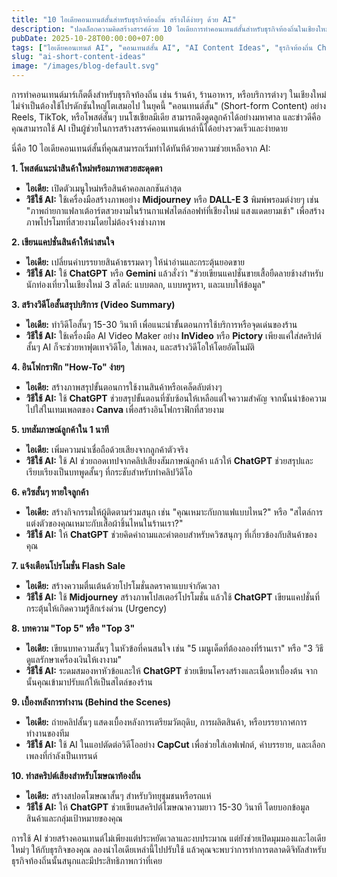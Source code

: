 ```yaml
---
title: "10 ไอเดียคอนเทนต์สั้นสำหรับธุรกิจท้องถิ่น สร้างได้ง่ายๆ ด้วย AI"
description: "ปลดล็อกความคิดสร้างสรรค์ด้วย 10 ไอเดียการทำคอนเทนต์สั้นสำหรับธุรกิจท้องถิ่นในเชียงใหม่ ที่สามารถใช้ AI ช่วยสร้างได้อย่างรวดเร็วและมีประสิทธิภาพ"
pubDate: 2025-10-28T00:00:00+07:00
tags: ["ไอเดียคอนเทนต์ AI", "คอนเทนต์สั้น AI", "AI Content Ideas", "ธุรกิจท้องถิ่น Chiang Mai", "การตลาดดิจิทัล"]
slug: "ai-short-content-ideas"
image: "/images/blog-default.svg"
---
```


การทำคอนเทนต์มาร์เก็ตติ้งสำหรับธุรกิจท้องถิ่น เช่น ร้านค้า, ร้านอาหาร, หรือบริการต่างๆ ในเชียงใหม่ ไม่จำเป็นต้องใช้โปรดักชันใหญ่โตเสมอไป ในยุคนี้ "คอนเทนต์สั้น" (Short-form Content) อย่าง Reels, TikTok, หรือโพสต์สั้นๆ บนโซเชียลมีเดีย สามารถดึงดูดลูกค้าได้อย่างมหาศาล และข่าวดีคือ คุณสามารถใช้ AI เป็นผู้ช่วยในการสร้างสรรค์คอนเทนต์เหล่านี้ได้อย่างรวดเร็วและง่ายดาย

นี่คือ 10 ไอเดียคอนเทนต์สั้นที่คุณสามารถเริ่มทำได้ทันทีด้วยความช่วยเหลือจาก AI:

**1. โพสต์แนะนำสินค้าใหม่พร้อมภาพสวยสะดุดตา**
- **ไอเดีย:** เปิดตัวเมนูใหม่หรือสินค้าคอลเลกชันล่าสุด
- **วิธีใช้ AI:** ใช้เครื่องมือสร้างภาพอย่าง **Midjourney** หรือ **DALL-E 3** พิมพ์พรอมต์ง่ายๆ เช่น "ภาพถ่ายกาแฟลาเต้อาร์ตสวยงามในร้านกาแฟสไตล์ลอฟท์ที่เชียงใหม่ แสงแดดยามเช้า" เพื่อสร้างภาพโปรโมทที่สวยงามโดยไม่ต้องจ้างช่างภาพ

**2. เขียนแคปชั่นสินค้าให้น่าสนใจ**
- **ไอเดีย:** เปลี่ยนคำบรรยายสินค้าธรรมดาๆ ให้น่าอ่านและกระตุ้นยอดขาย
- **วิธีใช้ AI:** ใช้ **ChatGPT** หรือ **Gemini** แล้วสั่งว่า "ช่วยเขียนแคปชั่นขายเสื้อยืดลายช้างสำหรับนักท่องเที่ยวในเชียงใหม่ 3 สไตล์: แบบตลก, แบบหรูหรา, และแบบให้ข้อมูล"

**3. สร้างวิดีโอสั้นสรุปบริการ (Video Summary)**
- **ไอเดีย:** ทำวิดีโอสั้นๆ 15-30 วินาที เพื่อแนะนำขั้นตอนการใช้บริการหรือจุดเด่นของร้าน
- **วิธีใช้ AI:** ใช้เครื่องมือ AI Video Maker อย่าง **InVideo** หรือ **Pictory** เพียงแค่ใส่สคริปต์สั้นๆ AI ก็จะช่วยหาฟุตเทจวิดีโอ, ใส่เพลง, และสร้างวิดีโอให้โดยอัตโนมัติ

**4. อินโฟกราฟิก "How-To" ง่ายๆ**
- **ไอเดีย:** สร้างภาพสรุปขั้นตอนการใช้งานสินค้าหรือเคล็ดลับต่างๆ
- **วิธีใช้ AI:** ใช้ **ChatGPT** ช่วยสรุปขั้นตอนที่ซับซ้อนให้เหลือแต่ใจความสำคัญ จากนั้นนำข้อความไปใส่ในเทมเพลตของ **Canva** เพื่อสร้างอินโฟกราฟิกที่สวยงาม

**5. บทสัมภาษณ์ลูกค้าใน 1 นาที**
- **ไอเดีย:** เพิ่มความน่าเชื่อถือด้วยเสียงจากลูกค้าตัวจริง
- **วิธีใช้ AI:** ใช้ AI ช่วยถอดเทปจากคลิปเสียงสัมภาษณ์ลูกค้า แล้วให้ **ChatGPT** ช่วยสรุปและเรียบเรียงเป็นบทพูดสั้นๆ ที่กระชับสำหรับทำคลิปวิดีโอ

**6. ควิซสั้นๆ ทายใจลูกค้า**
- **ไอเดีย:** สร้างกิจกรรมให้ผู้ติดตามร่วมสนุก เช่น "คุณเหมาะกับกาแฟแบบไหน?" หรือ "สไตล์การแต่งตัวของคุณเหมาะกับเสื้อผ้าชิ้นไหนในร้านเรา?"
- **วิธีใช้ AI:** ให้ **ChatGPT** ช่วยคิดคำถามและคำตอบสำหรับควิซสนุกๆ ที่เกี่ยวข้องกับสินค้าของคุณ

**7. แจ้งเตือนโปรโมชั่น Flash Sale**
- **ไอเดีย:** สร้างความตื่นเต้นด้วยโปรโมชั่นลดราคาแบบจำกัดเวลา
- **วิธีใช้ AI:** ใช้ **Midjourney** สร้างภาพโปสเตอร์โปรโมชั่น แล้วใช้ **ChatGPT** เขียนแคปชั่นที่กระตุ้นให้เกิดความรู้สึกเร่งด่วน (Urgency)

**8. บทความ "Top 5" หรือ "Top 3"**
- **ไอเดีย:** เขียนบทความสั้นๆ ในหัวข้อที่คนสนใจ เช่น "5 เมนูเด็ดที่ต้องลองที่ร้านเรา" หรือ "3 วิธีดูแลรักษาเครื่องเงินให้เงางาม"
- **วิธีใช้ AI:** ระดมสมองหาหัวข้อและให้ **ChatGPT** ช่วยเขียนโครงสร้างและเนื้อหาเบื้องต้น จากนั้นคุณเข้ามาปรับแก้ให้เป็นสไตล์ของร้าน

**9. เบื้องหลังการทำงาน (Behind the Scenes)**
- **ไอเดีย:** ถ่ายคลิปสั้นๆ แสดงเบื้องหลังการเตรียมวัตถุดิบ, การผลิตสินค้า, หรือบรรยากาศการทำงานของทีม
- **วิธีใช้ AI:** ใช้ AI ในแอปตัดต่อวิดีโออย่าง **CapCut** เพื่อช่วยใส่เอฟเฟกต์, คำบรรยาย, และเลือกเพลงที่กำลังเป็นเทรนด์

**10. ทำสคริปต์เสียงสำหรับโฆษณาท้องถิ่น**
- **ไอเดีย:** สร้างสปอตโฆษณาสั้นๆ สำหรับวิทยุชุมชนหรือรถแห่
- **วิธีใช้ AI:** ให้ **ChatGPT** ช่วยเขียนสคริปต์โฆษณาความยาว 15-30 วินาที โดยบอกข้อมูลสินค้าและกลุ่มเป้าหมายของคุณ

การใช้ AI ช่วยสร้างคอนเทนต์ไม่เพียงแต่ประหยัดเวลาและงบประมาณ แต่ยังช่วยเปิดมุมมองและไอเดียใหม่ๆ ให้กับธุรกิจของคุณ ลองนำไอเดียเหล่านี้ไปปรับใช้ แล้วคุณจะพบว่าการทำการตลาดดิจิทัลสำหรับธุรกิจท้องถิ่นนั้นสนุกและมีประสิทธิภาพกว่าที่เคย
